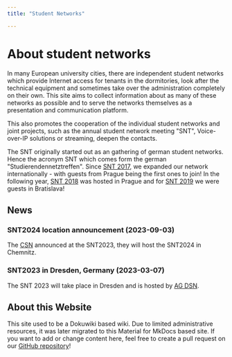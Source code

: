 ```yaml
---
title: "Student Networks"

---
```


# About student networks

In many European university cities, there are independent student networks which provide Internet access for tenants in the dormitories, look after the technical equipment and sometimes take over the administration completely on their own. This site aims to collect information about as many of these networks as possible and to serve the networks themselves as a presentation and communication platform.

This also promotes the cooperation of the individual student networks and joint projects, such as the annual student network meeting "SNT", Voice-over-IP solutions or streaming, deepen the contacts.

The SNT originally started out as an gathering of german student networks. Hence the acronym SNT which comes form the german "Studierendennetztreffen". Since [SNT 2017](Meetings/snt2017.md), we expanded our network internationally - with guests from Prague being the first ones to join! In the following year, [SNT 2018](Meetings/snt2018.md) was hosted in Prague and for [SNT 2019](Meetings/snt2019.md) we were guests in Bratislava!

## News

### SNT2024 location announcement (2023-09-03)
The [CSN](Networks/chemnitz_csn) announced at the SNT2023, they will host the SNT2024 in Chemnitz.

### SNT2023 in Dresden, Germany (2023-03-07)
The SNT 2023 will take place in Dresden and is hosted by [AG DSN](Networks/dresden_agdsn).

## About this Website

This site used to be a Dokuwiki based wiki. Due to limited administrative resources, it was later migrated to this Material for MkDocs based site. If you want to add or change content here, feel free to create a pull request on our [GitHub repository](https://github.com/studnetze/studnetze-website)!